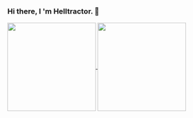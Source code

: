 ### Hi there, I 'm Helltractor. 👋
<a href="#">
  <img height="200" align="center" src="https://github-readme-stats.vercel.app/api?username=Helltractor&count_private=true&show_icons=true&icon_color=0366d6" />
</a>
<a href="#">
  <img height="200" align="center" src="https://github-readme-stats.vercel.app/api/top-langs/?username=Helltractor&layout=compact&langs_count=6&card_width=260" />
</a>
